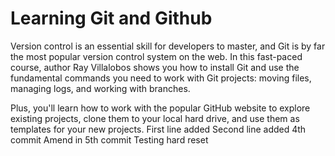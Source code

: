 # Learning Git and Github

Version control is an essential skill for developers to master, and Git is by far the most popular version control system on the web. In this fast-paced course, author Ray Villalobos shows you how to install Git and use the fundamental commands you need to work with Git projects: moving files, managing logs, and working with branches.

Plus, you'll learn how to work with the popular GitHub website to explore existing projects, clone them to your local hard drive, and use them as templates for your new projects.
First line added
Second line added
4th commit
Amend in 5th commit
Testing hard reset